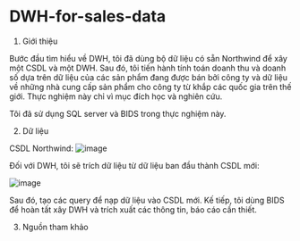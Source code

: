 # DWH-for-sales-data
1. Giới thiệu

  Bước đầu tìm hiểu về DWH, tôi đã dùng bộ dữ liệu có sẵn Northwind để xây một CSDL và một DWH. Sau đó, tôi tiến hành tính toán doanh thu và doanh số dựa trên dữ liệu của các sản phẩm đang được bán bởi công ty và dữ liệu về những nhà cung cấp sản phẩm cho công ty từ khắp các quốc gia trên thế giới. Thực nghiệm này chỉ vì mục đích học và nghiên cứu.

  Tôi đã sử dụng SQL server và BIDS trong thực nghiệm này.
  
2. Dữ liệu

CSDL Northwind:
![image](https://user-images.githubusercontent.com/75480501/181725046-384cbcee-8157-4ae3-af61-264aecbf8234.png)

Đối với DWH, tôi sẽ trích dữ liệu từ dữ liệu ban đầu thành CSDL mới:

![image](https://user-images.githubusercontent.com/75480501/181726078-e69aacb7-b21f-4ada-9f0a-bc2e8c71f0da.png)

Sau đó, tạo các query để nạp dữ liệu vào CSDL mới. Kế tiếp, tôi dùng BIDS để hoàn tất xây DWH và trích xuất các thông tin, báo cáo cần thiết.

3. Nguồn tham khảo
